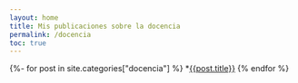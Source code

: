 ```yaml
---
layout: home
title: Mis publicaciones sobre la docencia
permalink: /docencia
toc: true
---
```

{%- for post in site.categories["docencia"]  %}
*[{{post.title}}]({{post.url}})
{% endfor %}




